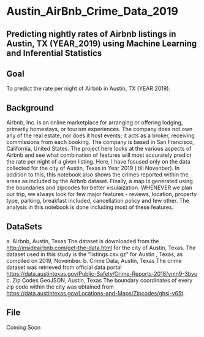 # Austin_AirBnb_Crime_Data_2019

## Predicting nightly rates of Airbnb listings in Austin, TX (YEAR_2019) using Machine Learning and Inferential Statistics
## Goal
To predict the rate per night of Airbnb in Austin, TX (YEAR 2019).

## Background
Airbnb, Inc. is an online marketplace for arranging or offering lodging, primarily homestays, or tourism experiences. The company does not own any of the real estate, nor does it host events; it acts as a broker, receiving commissions from each booking. The company is based in San Francisco, California, United States.
The project here looks at the various aspects of Airbnb and see what combination of features will most accurately predict the rate per night of a given listing. Here, I have fosused only on the data collected for the city of Austin, Texas in Year 2019 ( till Novenber). In addition to this, this notebook also shows the crimes reported within the areas as included by the Airbnb dataset.
Finally, a map is generated using the boundaries and zipcodes for better visulaization. WHENEVER we plan our trip, we always look for few major features - reviews, location, property type, parking, breakfast included, cancellation policy and few other. The analysis in this notebook is done including most of these features.

## DataSets
a. Airbnb, Austin, Texas The dataset is downloaded from the http://insideairbnb.com/get-the-data.html for the city of Austin, Texas. The dataset used in this study is the “listings.csv.gz” for Austin , Texas, as compiled on 2019, November.
b. Crime Data, Austin, Texas The crime dataset was retrieved from official data portal https://data.austintexas.gov/Public-Safety/Crime-Reports-2018/vmn9-3bvu
c. Zip Codes GeoJSON, Austin, Texas The boundary coordinates of every zip code within the city was obtained from https://data.austintexas.gov/Locations-and-Maps/Zipcodes/ghsj-v65t.

## File 
Coming Soon
